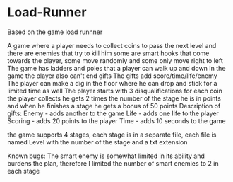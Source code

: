 # Load-Runner

Based on the game load runnner

A game where a player needs to collect coins to pass the next level and there are enemies that try to kill him some are smart hooks that come towards the player, some move randomly and some only move right to left
The game has ladders and poles that a player can walk up and down
In the game the player also can't end gifts The gifts add score/time/life/enemy
The player can make a dig in the floor where he can drop and stick for a limited time as well
The player starts with 3 disqualifications for each coin the player collects he gets 2 times the number of the stage he is in points and when he finishes a stage he gets a bonus of 50 points
Description of gifts:
Enemy - adds another to the game
Life - adds one life to the player
Scoring - adds 20 points to the player
Time - adds 10 seconds to the game

the game supports 4 stages, each stage is in a separate file, each file is named Level with the number of the stage and a txt extension

Known bugs:
The smart enemy is somewhat limited in its ability and burdens the plan, therefore I limited the number of smart enemies to 2 in each stage
